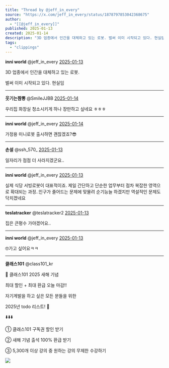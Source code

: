 ```yaml
---
title: "Thread by @jeff_in_every"
source: "https://x.com/jeff_in_every/status/1878797853042368675"
author:
  - "[[@jeff_in_every]]"
published: 2025-01-13
created: 2025-01-14
description: "3D 업종에서 인간을 대체하고 있는 로봇. 벌써 이미 시작되고 있다. 현실임"
tags:
  - "clippings"
---
```

**inni world** @jeff\_in\_every [2025-01-13](https://x.com/jeff_in_every/status/1878797853042368675)

3D 업종에서 인간을 대체하고 있는 로봇.

벌써 이미 시작되고 있다. 현실임

---

**웃기는짬뽕** @SmileJJBB [2025-01-14](https://x.com/SmileJJBB/status/1878973813242966305)

우리집 화장실 청소시키게 하나 장만하고 싶네요 ㅎㅎㅎ

---

**inni world** @jeff\_in\_every [2025-01-14](https://x.com/jeff_in_every/status/1878974209441009907)

가정용 미니로봇 출시하면 괜찮겠죠?😎

---

**손설** @ssh\_570\_ [2025-01-13](https://x.com/ssh_570_/status/1878807126375825414)

일자리가 점점 더 사라지겠군요..

---

**inni world** @jeff\_in\_every [2025-01-13](https://x.com/jeff_in_every/status/1878807678283338236)

실제 식당 서빙로봇이 대표적이죠. 제일 간단하고 단순한 업무부터 점차 복잡한 영역으로 확대되는 과정..인구가 줄어드는 문제에 맞물려 순기능늘 하겠지만 역설적인 문제도 닥치겠네요

---

**teslatracker** @teslatracker2 [2025-01-13](https://x.com/teslatracker2/status/1878830059181785502)

집은 큰평수 가야겠어요..

---

**inni world** @jeff\_in\_every [2025-01-13](https://x.com/jeff_in_every/status/1878830689355026915)

🤓가고 싶어요ㅋㅋ

---

**클래스101** @class101\_kr

📢 클래스101 2025 새해 기념

최대 할인 + 최대 환급 오늘 마감!!

자기계발을 하고 싶은 모든 분들을 위한

2025년 todo 리스트! 💪

⬇️⬇️⬇️

① 클래스101 구독권 할인 받기

② 새해 기념 출석 100% 환급 받기

③ 5,300개 이상 강의 중 원하는 강의 무제한 수강하기

![](https://pbs.twimg.com/media/GhNZmoBb0AAZJxk?format=png&name=large)